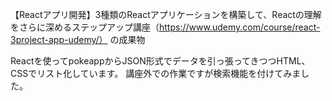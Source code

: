 【Reactアプリ開発】3種類のReactアプリケーションを構築して、Reactの理解をさらに深めるステップアップ講座（https://www.udemy.com/course/react-3project-app-udemy/）
の成果物

Reactを使ってpokeappからJSON形式でデータを引っ張ってきつつHTML、CSSでリスト化しています。
講座外での作業ですが検索機能を付けてみました。
